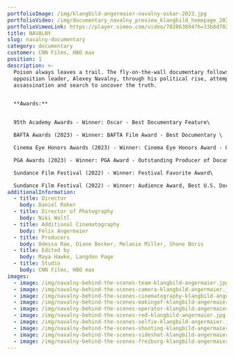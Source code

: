 ```yaml
---
portfolioImage: /img/klangbild-angermaier-navalny-oskar-2023.jpg
portfolioVideo: /img/documentary_navalny_preview_klangbild_homepage_2023_h264_1080p.mov
portfolioVimeoLink: https://player.vimeo.com/video/702863894?h=33b8d70296&title=0&byline=0&portrait=0
title: NAVALNY
slug: navalny-documentary
category: documentary
customer: CNN Films, HBO max
position: 1
description: >-
  Poison always leaves a trail. The fly-on-the-wall documentary follows Russian
  opposition leader, Alexey Navalny, through his political rise, attempted
  assassination and search to uncover the truth.


  **Awards:** 


  95th Academy Awards - Winner: Oscar - Best Documentary Feature\

  BAFTA Awards (2023) - Winner: BAFTA Film Award - Best Documentary \

  Cinema Eye Honors Awards (2023) - Winner: Cinema Eye Honors Award - Outstanding Production\

  PGA Awards (2023) - Winner: PGA Award - Outstanding Producer of Documentary Motion Pictures\

  Sundance Film Festival (2022) - Winner: Festival Favorite Award\

  Sundance Film Festival (2022) - Winner: Audience Award, Best U.S. Documentary
additionalInformation:
  - title: Director
    body: Daniel Roher
  - title: Director of Photography
    body: Niki Waltl
  - title: Additional Cinematography
    body: Felix Angermaier
  - title: Producers
    body: Odessa Rae, Diane Becker, Melanie Miller, Shane Boris
  - title: Edited by
    body: Maya Hawke, Langdon Page
  - title: Studio
    body: CNN Films, HBO max
images:
  - image: /img/navalny-behind-the-scenes-team-klangbild-angermaier.jpg
  - image: /img/navalny-behind-the-scenes-camera-klangbild-angermaier.jpg
  - image: /img/navalny-behind-the-scenes-cinematography-klangbild-angermaier.jpg
  - image: /img/navalny-behind-the-scenes-makingof-klangbild-angermaier.jpg
  - image: /img/navalny-behind-the-scenes-operator-klangbild-angermaier.jpg
  - image: /img/navalny-behind-the-scenes-red-klangbild-angermaier.jpg
  - image: /img/navalny-behind-the-scenes-selfie-klangbild-angermaier.jpg
  - image: /img/navalny-behind-the-scenes-shooting-klangbild-angermaier.jpg
  - image: /img/navalny-behind-the-scenes-sideshot-klangbild-angermaier.jpg
  - image: /img/navalny-behind-the-scenes-freiburg-klangbild-angermaier.jpg
---
```

